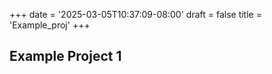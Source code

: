 +++
date = '2025-03-05T10:37:09-08:00'
draft = false
title = 'Example_proj'
+++

## Example Project 1